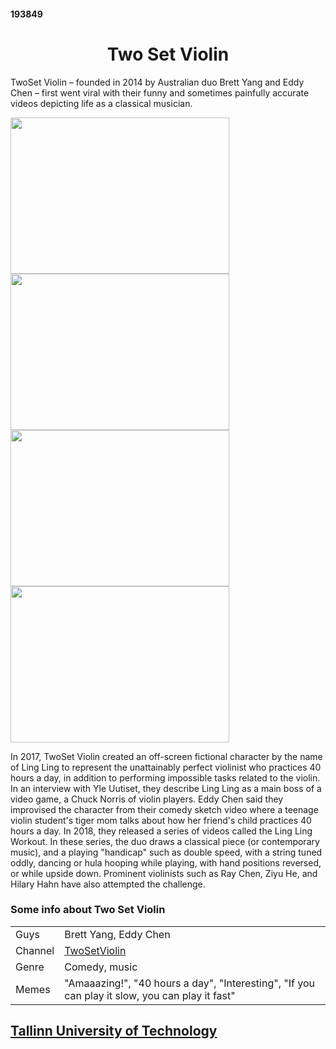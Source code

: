 <!DOCTYPE html>
<html>
<head>
<title>AMAZING</title>
</head>
<body>
<h4>193849</h4>
<h1 style="text-align:center;">Two Set Violin</h1>
<p>TwoSet Violin – founded in 2014 by Australian duo Brett Yang and Eddy Chen – first went viral with their funny and sometimes painfully accurate videos depicting life as a classical musician.
</p>
<img src="https://i.ytimg.com/vi/_uVN5Fb_Z44/maxresdefault.jpg" width="350" height="250"><img src="https://i.pinimg.com/originals/c1/09/33/c1093331e47a495738e382093a0153a7.jpg" width="350" height="250"><img src="https://i.ytimg.com/vi/shjIudejxO4/maxresdefault.jpg" width="350" height="250"><img src="https://i.ytimg.com/vi/kbWH70aOwTA/maxresdefault.jpg" width="350" height="250">
<p>
In 2017, TwoSet Violin created an off-screen fictional character by the name of Ling Ling to represent the unattainably perfect violinist who practices 40 hours a day, in addition to performing impossible tasks related to the violin. In an interview with Yle Uutiset, they describe Ling Ling as a main boss of a video game, a Chuck Norris of violin players. Eddy Chen said they improvised the character from their comedy sketch video where a teenage violin student's tiger mom talks about how her friend's child practices 40 hours a day. In 2018, they released a series of videos called the Ling Ling Workout. In these series, the duo draws a classical piece (or contemporary music), and a playing "handicap" such as double speed, with a string tuned oddly, dancing or hula hooping while playing, with hand positions reversed, or while upside down. Prominent violinists such as Ray Chen, Ziyu He, and Hilary Hahn have also attempted the challenge.
</p>
<h3>Some info about Two Set Violin</h3>
<table style="width:100%">
<tbody>
<tr>
<td>Guys</td>
<td>Brett Yang, Eddy Chen</td>
</tr>
<tr>
<td>Channel</td>
<td><a href="https://www.youtube.com/channel/UCAzKFALPuF_EPe-AEI0WFFw">TwoSetViolin</a></td>
</tr>
<tr>
<td>Genre</td>
<td>Comedy, music</td>
</tr>
<tr>
<td>Memes</td>
<td>"Amaaazing!", "40 hours a day", "Interesting", "If you can play it slow, you can play it fast"</td>
</tr>
</tbody>
</table>
<h2>
<a href="https://www.ttu.ee/">Tallinn University of Technology</a>
</h2>
</body>
</html>
